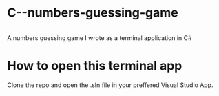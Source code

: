 # C--numbers-guessing-game

<img src="https://i.ibb.co/1sKSNPx/C-consoleapppic.png" alt="" border="0">

A numbers guessing game I wrote as a terminal application in C#

<h1> How to open this terminal app</h1>

Clone the repo and open the .sln file in your preffered Visual Studio App.
